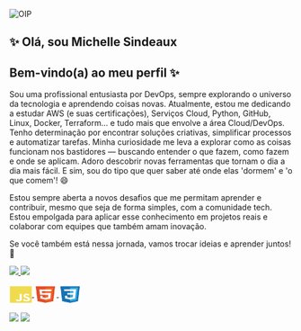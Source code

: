 
 ![OIP](https://github.com/user-attachments/assets/27338b70-feb5-49ed-934c-3093a2e08301)


 ## ✨ Olá, sou **Michelle Sindeaux** 

 ## Bem-vindo(a) ao meu perfil ✨

Sou uma profissional entusiasta por DevOps, sempre explorando o universo da tecnologia e aprendendo coisas novas. 
Atualmente, estou me dedicando a estudar AWS (e suas certificações), Serviços Cloud, Python, GitHub, Linux, Docker, Terraform... e tudo mais que envolve a área Cloud/DevOps. 
Tenho determinação por encontrar soluções criativas, simplificar processos e automatizar tarefas. Minha curiosidade me leva a explorar como as coisas funcionam nos bastidores — buscando entender o que fazem, como fazem e onde se aplicam. Adoro descobrir novas ferramentas que tornam o dia a dia mais fácil. E sim, sou do tipo que quer saber até onde elas 'dormem' e 'o que comem'! 😄

Estou sempre aberta a novos desafios que me permitam aprender e contribuir, mesmo que seja de forma simples, com a comunidade tech. Estou empolgada para aplicar esse conhecimento em projetos reais e colaborar com equipes que também amam inovação.

Se você também está nessa jornada, vamos trocar ideias e aprender juntos! 🚀


 <div>
   <a href="https://github.com/michelle-sstudart">
   <img height="150cm" src="https://github-readme-stats.vercel.app/api?username=michelle-sstudart&show_icons=true&theme=cobalt"/>
   <img height="150em" src="https://github-readme-stats.vercel.app/api/top-langs/?username=michelle-sstudart&layout=compact&langs_count=6&theme=cobalt"/>

</div>

<div style="display: inline_block"><br>
  <img align="center" alt="Js" height="30" width="40" src="https://raw.githubusercontent.com/devicons/devicon/master/icons/javascript/javascript-plain.svg">
  <img align="center" alt="HTML" height="30" width="40" src="https://raw.githubusercontent.com/devicons/devicon/master/icons/html5/html5-original.svg">
  <img align="center" alt="CSS" height="30" width="40" src="https://raw.githubusercontent.com/devicons/devicon/master/icons/css3/css3-original.svg">
</div>
 
 <br>
 
<div> 
   <a href="" target="_blank"><img src="https://img.shields.io/badge/Discord-7289DA?style=for-the-badge&logo=discord&logoColor=white" target="_blank"></a> 
  <a href="http://www.linkedin.com/in/michelle-sindeaux-studart" target="_blank"><img src="https://img.shields.io/badge/-LinkedIn-%230077B5?style=for-the-badge&logo=linkedin&logoColor=white" target="_blank"></a> 
 
 </div>
